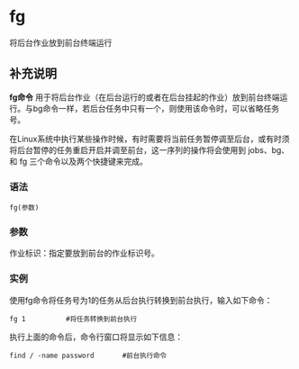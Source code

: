 fg
===

将后台作业放到前台终端运行

## 补充说明

**fg命令** 用于将后台作业（在后台运行的或者在后台挂起的作业）放到前台终端运行。与bg命令一样，若后台任务中只有一个，则使用该命令时，可以省略任务号。

在Linux系统中执行某些操作时候，有时需要将当前任务暂停调至后台，或有时须将后台暂停的任务重启开启并调至前台，这一序列的操作将会使用到 jobs、bg、和 fg 三个命令以及两个快捷键来完成。

###  语法

```shell
fg(参数)
```

###  参数

作业标识：指定要放到前台的作业标识号。

###  实例

使用fg命令将任务号为1的任务从后台执行转换到前台执行，输入如下命令：

```shell
fg 1          #将任务转换到前台执行
```

执行上面的命令后，命令行窗口将显示如下信息：

```shell
find / -name password       #前台执行命令
```


<!-- Linux命令行搜索引擎：https://github.com/wsdo/linux-complete-guide.git -->
